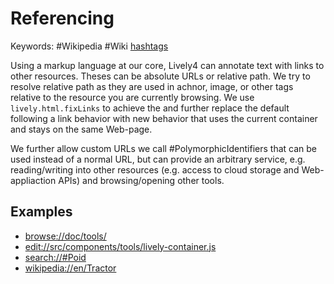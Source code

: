 # Referencing

Keywords: #Wikipedia #Wiki [hashtags](hashtags.md)

Using a markup language at our core, Lively4 can annotate text with links to other resources. Theses can be absolute URLs or relative path. We try to resolve relative path as they are used in achnor, image, or other tags relative to the resource you are currently browsing. We use `lively.html.fixLinks` to achieve the and further replace the default following a link behavior with new behavior that uses the current container and stays on the same Web-page. 


We further allow custom URLs we call #PolymorphicIdentifiers that can be used instead of a normal URL, but can provide an arbitrary service, e.g. reading/writing into other resources (e.g. access to cloud storage and Web-appliaction APIs) and browsing/opening other tools. 

## Examples

- <browse://doc/tools/> 
- <edit://src/components/tools/lively-container.js> 
- <search://#Poid> 
- <wikipedia://en/Tractor>  



